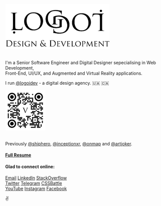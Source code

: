 <a href="https://logoi.dev?source=ghb">
    <img width="333" alt="Logo Banner" src="/images/banner-transparent.png" />
</a>
<br />
<br />

I'm a Senior Software Engineer and Digital Designer sepecialising in Web Development,  
Front-End, UI/UX, and Augmented and Virtual Reality applications.

I run [@logoidev](https://github.com/logoidev) - a digital design agency. 🇺🇦 🇨🇦

<a href="https://logoi.dev/v?source=ghqrv">
    <img width="128" alt="QR logo" src="/images/qr-v.svg" />
</a>
<br><br>  

Previously [@shiphero](https://github.com/shiphero), [@inceptionxr](https://github.com/inceptionxr), [@onmap](https://github.com/onmap) and [@artjoker](https://github.com/artjoker-software).

#### [Full Resume](https://www.logoi.dev/resumes/v.pdf)  

#### Glad to connect online:  

[Email](mailto:v@logoi.dev) [LinkedIn](https://www.linkedin.com/in/logoi-v/) [StackOverflow](https://stackoverflow.com/users/6426334/v-kay)  
[Twitter](https://twitter.com/logoidev)  [Telegram](https://t.me/logoidev_v)  [CSSBattle](https://cssbattle.dev/player/v1adko)  
[YouTube](https://youtube.com/@logoidev)  [Instagram](https://www.instagram.com/logoidev)  [Facebook](https://facebook.com/logoidev)  
  
✌️
